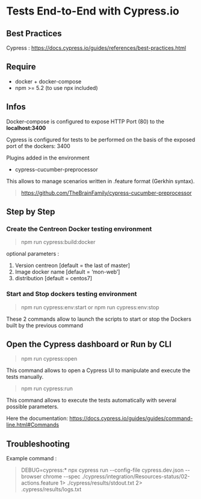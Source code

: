 # Tests End-to-End with Cypress.io

## Best Practices

Cypress : https://docs.cypress.io/guides/references/best-practices.html

## Require

- docker + docker-compose
- npm >= 5.2 (to use npx included)

## Infos

Docker-compose is configured to expose HTTP Port (80) to the **localhost:3400**

Cypress is configured for tests to be performed on the basis of the exposed port of the dockers: 3400

Plugins added in the environment

- cypress-cucumber-preprocessor

This allows to manage scenarios written in .feature format (Gerkhin syntax).

> https://github.com/TheBrainFamily/cypress-cucumber-preprocessor

## Step by Step

### Create the Centreon Docker testing environment

> npm run cypress:build:docker

optional parameters :

1. Version centreon [default = the last of master]
2. Image docker name [default = ‘mon-web’]
3. distribution [default = centos7]

### Start and Stop dockers testing environment

> npm run cypress:env:start or npm run cypress:env:stop

These 2 commands allow to launch the scripts to start or stop the Dockers built by the previous command

## Open the Cypress dashboard or Run by CLI

> npm run cypress:open

This command allows to open a Cypress UI to manipulate and execute the tests manually.

> npm run cypress:run

This command allows to execute the tests automatically with several possible parameters.

Here the documentation: https://docs.cypress.io/guides/guides/command-line.html#Commands

## Troubleshooting

Example command :
> DEBUG=cypress:* npx cypress run --config-file cypress.dev.json --browser chrome --spec ./cypress/integration/Resources-status/02-actions.feature 1> ./cypress/results/stdout.txt 2> .cypress/results/logs.txt